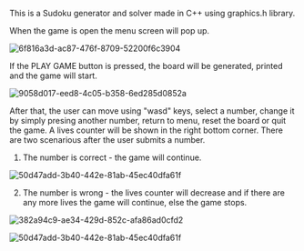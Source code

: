 This is a Sudoku generator and solver made in C++ using graphics.h library.

When the game is open the menu screen will pop up.

![6f816a3d-ac87-476f-8709-52200f6c3904](https://user-images.githubusercontent.com/118437095/223203168-60cca82a-382f-4d9a-98b7-18e529f2f289.jpg)

If the PLAY GAME button is pressed, the board will be generated, printed and the game will start.

![9058d017-eed8-4c05-b358-6ed285d0852a](https://user-images.githubusercontent.com/118437095/223205362-f92061e7-c2bb-4048-9e50-ebabc9d14abd.jpg)

After that, the user can move using "wasd" keys, select a number, change it by simply presing another number, return to menu, reset the board or quit the game. A lives counter will be shown in the right bottom corner. There are two scenarious after the user submits a number. 

   1. The number is correct - the game will continue.
   
![50d47add-3b40-442e-81ab-45ec40dfa61f](https://user-images.githubusercontent.com/118437095/223247555-200e210d-e0b2-4cab-ab84-c58998d556c4.jpg)
  
   2. The number is wrong - the lives counter will decrease and if there are any more lives the game will continue,                                else the game stops.
   
  ![382a94c9-ae34-429d-852c-afa86ad0cfd2](https://user-images.githubusercontent.com/118437095/223246133-a82fb050-b9d7-4e4c-a458-7bcc7a36d9c6.jpg)
  
 ![50d47add-3b40-442e-81ab-45ec40dfa61f](https://user-images.githubusercontent.com/118437095/223246449-55e27738-91b3-4cd8-8198-772047249f0e.jpg)
